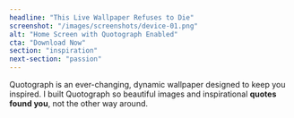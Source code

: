 ```yaml
---
headline: "This Live Wallpaper Refuses to Die"
screenshot: "/images/screenshots/device-01.png"
alt: "Home Screen with Quotograph Enabled"
cta: "Download Now"
section: "inspiration"
next-section: "passion"
---
```

Quotograph is an ever-changing, dynamic wallpaper designed to keep you inspired. I built Quotograph so beautiful images and inspirational **quotes found you**, not the other way around.